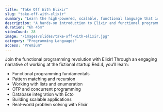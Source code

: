 ```yaml
---
title: "Take Off With Elixir"
slug: "take-off-with-elixir"
summary: "Learn the high-powered, scalable, functional language that is taking the programming world by storm. Elixir will change the way you write code!"
description: "A hands-on introduction to Elixir and functional programming, building real applications with OTP, Ecto, and Phoenix."
duration: "6h 45m"
videoCount: 28
image: "/images/slides/take-off-with-elixir.jpg"
category: "Programming Languages"
access: "Premium"
---
```


Join the functional programming revolution with Elixir! Through an engaging narrative of working at the fictional startup Red:4, you'll learn:

- Functional programming fundamentals
- Pattern matching and recursion
- Working with lists and enumeration
- OTP and concurrent programming
- Database integration with Ecto
- Building scalable applications
- Real-world problem solving with Elixir
